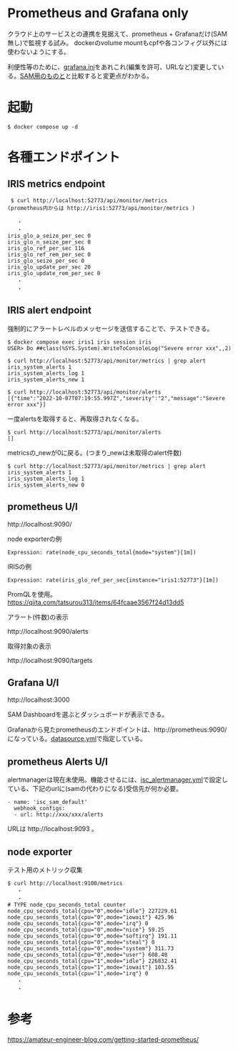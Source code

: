 ﻿# Prometheus and Grafana only
クラウド上のサービスとの連携を見据えて、prometheus + Grafanaだけ(SAM無し)で監視する試み。
dockerのvolume mountもcpfや各コンフィグ以外には使わないようにする。

利便性等のために、[grafana.ini](config/grafana/grafana.ini)をあれこれ(編集を許可、URLなど)変更している。[SAM用のものと](../sam-1.1.0.107-unix/config/grafana/grafana.ini)と比較すると変更点がわかる。

# 起動
```
$ docker compose up -d
```

# 各種エンドポイント

## IRIS metrics endpoint   

```
 $ curl http://localhost:52773/api/monitor/metrics
(prometheus内からは http://iris1:52773/api/monitor/metrics ) 

   ・
   ・
iris_glo_a_seize_per_sec 0
iris_glo_n_seize_per_sec 0
iris_glo_ref_per_sec 116
iris_glo_ref_rem_per_sec 0
iris_glo_seize_per_sec 0
iris_glo_update_per_sec 20
iris_glo_update_rem_per_sec 0
   ・
   ・
```

## IRIS alert endpoint

強制的にアラートレベルのメッセージを送信することで、テストできる。
```
$ docker compose exec iris1 iris session iris
USER> Do ##class(%SYS.System).WriteToConsoleLog("Severe error xxx",,2)

$ curl http://localhost:52773/api/monitor/metrics | grep alert
iris_system_alerts 1
iris_system_alerts_log 1
iris_system_alerts_new 1

$ curl http://localhost:52773/api/monitor/alerts
[{"time":"2022-10-07T07:19:55.997Z","severity":"2","message":"Severe error xxx"}]
```
一度alertsを取得すると、再取得されなくなる。

```
$ curl http://localhost:52773/api/monitor/alerts
[]
```
metricsの_newが0に戻る。(つまり_newは未取得のalert件数)
```
$ curl http://localhost:52773/api/monitor/metrics | grep alert
iris_system_alerts 1
iris_system_alerts_log 1
iris_system_alerts_new 0
```


## prometheus U/I
http://localhost:9090/

node exporterの例
```
Expression: rate(node_cpu_seconds_total{mode="system"}[1m])
```

IRISの例
```
Expression: rate(iris_glo_ref_per_sec{instance="iris1:52773"}[1m])
```

PromQLを使用。
https://qiita.com/tatsurou313/items/64fcaae3567f24d13dd5

アラート(件数)の表示

http://localhost:9090/alerts

取得対象の表示

http://localhost:9090/targets

## Grafana U/I
http://localhost:3000

SAM Dashboardを選ぶとダッシュボードが表示できる。

Grafanaから見たprometheusのエンドポイントは、http://prometheus:9090/ になっている。[datasource.yml](config/grafana/datasource.yml)で指定している。

## prometheus Alerts U/I
alertmanagerは現在未使用。機能させるには、[isc_alertmanager.yml](config/alertmanager/isc_alertmanager.yml)で設定している、下記のurlに(samの代わりになる)受信先が何か必要。
```
- name: 'isc_sam_default'
  webhook_configs:
  - url: http://xxx/xxx/alerts
```

URLは http://localhost:9093 。

## node exporter
テスト用のメトリック収集
```
$ curl http://localhost:9100/metrics
   ・
   ・
# TYPE node_cpu_seconds_total counter
node_cpu_seconds_total{cpu="0",mode="idle"} 227229.61
node_cpu_seconds_total{cpu="0",mode="iowait"} 425.96
node_cpu_seconds_total{cpu="0",mode="irq"} 0
node_cpu_seconds_total{cpu="0",mode="nice"} 59.25
node_cpu_seconds_total{cpu="0",mode="softirq"} 191.11
node_cpu_seconds_total{cpu="0",mode="steal"} 0
node_cpu_seconds_total{cpu="0",mode="system"} 311.73
node_cpu_seconds_total{cpu="0",mode="user"} 608.48
node_cpu_seconds_total{cpu="1",mode="idle"} 226832.41
node_cpu_seconds_total{cpu="1",mode="iowait"} 103.55
node_cpu_seconds_total{cpu="1",mode="irq"} 0
   ・
   ・
```

# 参考
https://amateur-engineer-blog.com/getting-started-prometheus/


